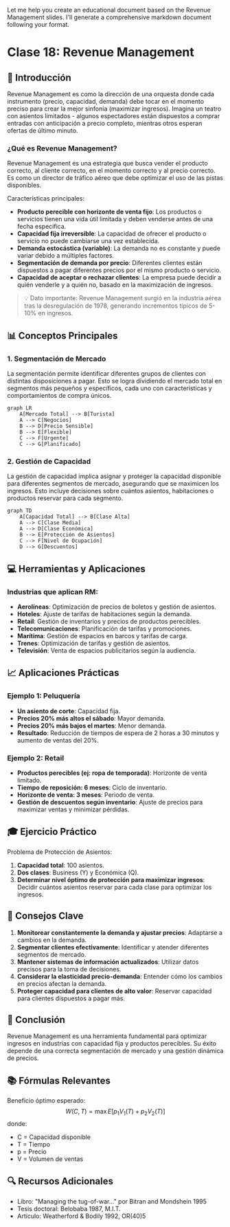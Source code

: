 Let me help you create an educational document based on the Revenue Management slides. I'll generate a comprehensive markdown document following your format.

# Clase 18: Revenue Management

## 🎯 Introducción

Revenue Management es como la dirección de una orquesta donde cada instrumento (precio, capacidad, demanda) debe tocar en el momento preciso para crear la mejor sinfonía (maximizar ingresos). Imagina un teatro con asientos limitados - algunos espectadores están dispuestos a comprar entradas con anticipación a precio completo, mientras otros esperan ofertas de último minuto.

### ¿Qué es Revenue Management?

Revenue Management es una estrategia que busca vender el producto correcto, al cliente correcto, en el momento correcto y al precio correcto. Es como un director de tráfico aéreo que debe optimizar el uso de las pistas disponibles.

Características principales:

- **Producto perecible con horizonte de venta fijo**: Los productos o servicios tienen una vida útil limitada y deben venderse antes de una fecha específica.
- **Capacidad fija irreversible**: La capacidad de ofrecer el producto o servicio no puede cambiarse una vez establecida.
- **Demanda estocástica (variable)**: La demanda no es constante y puede variar debido a múltiples factores.
- **Segmentación de demanda por precio**: Diferentes clientes están dispuestos a pagar diferentes precios por el mismo producto o servicio.
- **Capacidad de aceptar o rechazar clientes**: La empresa puede decidir a quién venderle y a quién no, basado en la maximización de ingresos.

> 💡 Dato importante: Revenue Management surgió en la industria aérea tras la desregulación de 1978, generando incrementos típicos de 5-10% en ingresos.

## 📊 Conceptos Principales

### 1. Segmentación de Mercado

La segmentación permite identificar diferentes grupos de clientes con distintas disposiciones a pagar. Esto se logra dividiendo el mercado total en segmentos más pequeños y específicos, cada uno con características y comportamientos de compra únicos.

```mermaid
graph LR
    A[Mercado Total] --> B[Turista]
    A --> C[Negocios]
    B --> D[Precio Sensible]
    B --> E[Flexible]
    C --> F[Urgente]
    C --> G[Planificado]
```

### 2. Gestión de Capacidad

La gestión de capacidad implica asignar y proteger la capacidad disponible para diferentes segmentos de mercado, asegurando que se maximicen los ingresos. Esto incluye decisiones sobre cuántos asientos, habitaciones o productos reservar para cada segmento.

```mermaid
graph TD
    A[Capacidad Total] --> B[Clase Alta]
    A --> C[Clase Media]
    A --> D[Clase Económica]
    B --> E[Protección de Asientos]
    C --> F[Nivel de Ocupación]
    D --> G[Descuentos]
```

## 💻 Herramientas y Aplicaciones

### Industrias que aplican RM:

- **Aerolíneas**: Optimización de precios de boletos y gestión de asientos.
- **Hoteles**: Ajuste de tarifas de habitaciones según la demanda.
- **Retail**: Gestión de inventarios y precios de productos perecibles.
- **Telecomunicaciones**: Planificación de tarifas y promociones.
- **Marítima**: Gestión de espacios en barcos y tarifas de carga.
- **Trenes**: Optimización de tarifas y gestión de asientos.
- **Televisión**: Venta de espacios publicitarios según la audiencia.

## 📈 Aplicaciones Prácticas

### Ejemplo 1: Peluquería

- **Un asiento de corte**: Capacidad fija.
- **Precios 20% más altos el sábado**: Mayor demanda.
- **Precios 20% más bajos el martes**: Menor demanda.
- **Resultado**: Reducción de tiempos de espera de 2 horas a 30 minutos y aumento de ventas del 20%.

### Ejemplo 2: Retail

- **Productos perecibles (ej: ropa de temporada)**: Horizonte de venta limitado.
- **Tiempo de reposición: 6 meses**: Ciclo de inventario.
- **Horizonte de venta: 3 meses**: Periodo de venta.
- **Gestión de descuentos según inventario**: Ajuste de precios para maximizar ventas y minimizar pérdidas.

## 🎓 Ejercicio Práctico

Problema de Protección de Asientos:

1. **Capacidad total**: 100 asientos.
2. **Dos clases**: Business (Y) y Económica (Q).
3. **Determinar nivel óptimo de protección para maximizar ingresos**: Decidir cuántos asientos reservar para cada clase para optimizar los ingresos.

## 🔑 Consejos Clave

1. **Monitorear constantemente la demanda y ajustar precios**: Adaptarse a cambios en la demanda.
2. **Segmentar clientes efectivamente**: Identificar y atender diferentes segmentos de mercado.
3. **Mantener sistemas de información actualizados**: Utilizar datos precisos para la toma de decisiones.
4. **Considerar la elasticidad precio-demanda**: Entender cómo los cambios en precios afectan la demanda.
5. **Proteger capacidad para clientes de alto valor**: Reservar capacidad para clientes dispuestos a pagar más.

## 📝 Conclusión

Revenue Management es una herramienta fundamental para optimizar ingresos en industrias con capacidad fija y productos perecibles. Su éxito depende de una correcta segmentación de mercado y una gestión dinámica de precios.

## 📚 Fórmulas Relevantes

Beneficio óptimo esperado:
$$ W(C,T) = \max E[p_1V_1(T) + p_2V_2(T)] $$
donde:

- C = Capacidad disponible
- T = Tiempo
- p = Precio
- V = Volumen de ventas

## 🔍 Recursos Adicionales

- Libro: "Managing the tug-of-war..." por Bitran and Mondshein 1995
- Tesis doctoral: Belobaba 1987, M.I.T.
- Artículo: Weatherford & Bodily 1992, OR(40)5
